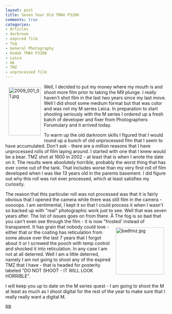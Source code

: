 ```yaml
---
layout: post
title: Seven Year Old TMAX P3200
comments: true
categories:
- Articles
- darkroom
- expired film
- fog
- General Photography
- Kodak TMAX P3200
- Leica
- m6
- TMZ
- unprocessed film
---
```

<a rel="lightbox" href="/wp-content/uploads/2009/10/2009_001_01.jpg"><img title="2009_001_01.jpg" src="/wp-content/uploads/2009/10/.thumbs/.2009_001_01.jpg" border="0" alt="2009_001_01.jpg" hspace="10" vspace="10" width="100" height="150" align="left" /></a>Well, I decided to put my money where my mouth is and shoot more film prior to taking the M9 plunge. I really haven't shot film in the last two years since my last move. Well I did shoot some medium format but that was color and was not my M series Leica. In preparation to start shooting seriously with the M series I ordered up a fresh batch of developer and fixer from Photographers Forumulary and it arrived today.

To warm up the old darkroom skills I figured that I would round up a bunch of old unprocessed film that I seem to have accumulated. Don't ask - there are a million reasons that I have unprocessed rolls of film laying around. I started with one that I knew would be a bear. TMZ shot at 1600 in 2002 - at least that is when I wrote the date on it. The results were absolutely horrible, probably the worst thing that has ever come out of the tank. That includes worse than my very first roll of film developed when I was like 13 years old in the parents basement. I did figure out why this roll was not ever processed, which at least satisfies my curiosity.

The reason that this particular roll was not processed was that it is fairly obvious that I opened the camera while there was still film in the camera - ooooops. I am sentimental, I kept it so that I could process it when I wasn't so backed up with "real" photographic work just to see. Well that was seven years after. The list of issues goes on from there. Â The fog is so bad that you can't even see through the film - it is now "frosted' instead of transparent.<a rel="lightbox" href="/wp-content/uploads/2009/10/badtmz.jpg"><img title="badtmz.jpg" src="/wp-content/uploads/2009/10/.thumbs/.badtmz.jpg" border="0" alt="badtmz.jpg" hspace="10" vspace="10" width="150" height="147" align="right" /></a> It has grain that nobody could love - either that or the coating has reticulation from some abuse over the last 7 years that I forgot about it or I screwed the pooch with temp control and shocked it into reticulation. In any case I am not at all deterred. Well I am a little deterred, namely I am not going to shoot any of the expired TMZ that I have - that is headed for posterity labeled "DO NOT SHOOT - IT WILL LOOK HORRIBLE".

I will keep you up to date on the M series quest - I am going to shoot the M at least as much as I shoot digital for the rest of the year to make sure that I really really want a digital M.

RB